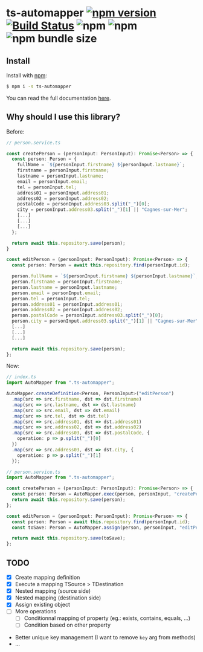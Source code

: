 # ts-automapper [![npm version](https://badge.fury.io/js/ts-automapper.svg)](https://www.npmjs.com/package/ts-automapper) [![Build Status](https://travis-ci.org/MADEiN83/ts-automapper.svg?branch=master)](https://travis-ci.org/MADEiN83/ts-automapper) ![npm](https://img.shields.io/npm/dm/ts-automapper) ![npm](https://img.shields.io/npm/dt/ts-automapper) ![npm bundle size](https://img.shields.io/bundlephobia/min/ts-automapper)

## Install

Install with [npm](https://www.npmjs.com/):

```bash
$ npm i -s ts-automapper
```

You can read the full documentation [here](https://github.com/MADEiN83/ts-automapper/tree/master/docs).

## Why should I use this library?

Before:

```ts
// person.service.ts

const createPerson = (personInput: PersonInput): Promise<Person> => {
  const person: Person = {
    fullName = `${personInput.firstname} ${personInput.lastname}`;
    firstname = personInput.firstname;
    lastname = personInput.lastname;
    email = personInput.email;
    tel = personInput.tel;
    address01 = personInput.address01;
    address02 = personInput.address02;
    postalCode = personInput.address03.split("_")[0];
    city = personInput.address03.split("_")[1] || "Cagnes-sur-Mer";
    [...]
    [...]
    [...]
  };

  return await this.repository.save(person);
}

const editPerson = (personInput: PersonInput): Promise<Person> => {
  const person: Person = await this.repository.find(personInput.id);

  person.fullName = `${personInput.firstname} ${personInput.lastname}`;
  person.firstname = personInput.firstname;
  person.lastname = personInput.lastname;
  person.email = personInput.email;
  person.tel = personInput.tel;
  person.address01 = personInput.address01;
  person.address02 = personInput.address02;
  person.postalCode = personInput.address03.split("_")[0];
  person.city = personInput.address03.split("_")[1] || "Cagnes-sur-Mer";
  [...]
  [...]
  [...]

  return await this.repository.save(person);
};
```

Now:

```ts
// index.ts
import AutoMapper from ".ts-automapper";

AutoMapper.createDefinition<Person, PersonInput>("editPerson")
  .map(src => src.firstname, dst => dst.firstname)
  .map(src => src.lastname, dst => dst.lastname)
  .map(src => src.email, dst => dst.email)
  .map(src => src.tel, dst => dst.tel)
  .map(src => src.address01, dst => dst.address01)
  .map(src => src.address02, dst => dst.address02)
  .map(src => src.address03, dst => dst.postalCode, {
    operation: p => p.split("_")[0]
  })
  .map(src => src.address03, dst => dst.city, {
    operation: p => p.split("_")[1]
  });
```

```ts
// person.service.ts
import AutoMapper from ".ts-automapper";

const createPerson = (personInput: PersonInput): Promise<Person> => {
  const person: Person = AutoMapper.exec(person, personInput, "createPerson");
  return await this.repository.save(person);
};

const editPerson = (personInput: PersonInput): Promise<Person> => {
  const person: Person = await this.repository.find(personInput.id);
  const toSave: Person = AutoMapper.assign(person, personInput, "editPerson");

  return await this.repository.save(toSave);
};
```

## TODO

- [x] Create mapping definition
- [x] Execute a mapping TSource > TDestination
- [x] Nested mapping (source side)
- [x] Nested mapping (destination side)
- [x] Assign existing object
- [ ] More operations
  - [ ] Conditionnal mapping of property (eg.: exists, contains, equals, ...)
  - [ ] Condition based on other property
- Better unique key management (I want to remove `key` arg from methods)
- ...
